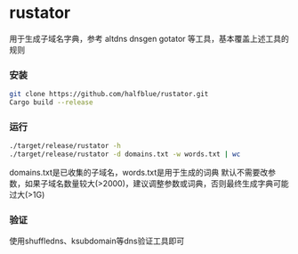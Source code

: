 # rustator

用于生成子域名字典，参考
altdns
dnsgen
gotator
等工具，基本覆盖上述工具的规则

### 安装
``` bash
git clone https://github.com/halfblue/rustator.git
Cargo build --release
```

### 运行
```bash
./target/release/rustator -h
./target/release/rustator -d domains.txt -w words.txt | wc
```
domains.txt是已收集的子域名，words.txt是用于生成的词典
默认不需要改参数，如果子域名数量较大(>2000)，建议调整参数或词典，否则最终生成字典可能过大(>1G)

### 验证
使用shuffledns、ksubdomain等dns验证工具即可
